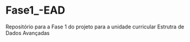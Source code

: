 # Fase1_-EAD
Repositório para a Fase 1 do projeto para a unidade curricular  Estrutra de Dados Avançadas
